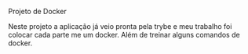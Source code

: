 Projeto de Docker 

Neste projeto a aplicação já veio pronta pela trybe e meu trabalho foi colocar cada parte me um docker. Além de treinar alguns comandos de docker. 